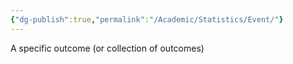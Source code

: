 ```yaml
---
{"dg-publish":true,"permalink":"/Academic/Statistics/Event/"}
---
```


 A specific outcome (or collection of outcomes)  